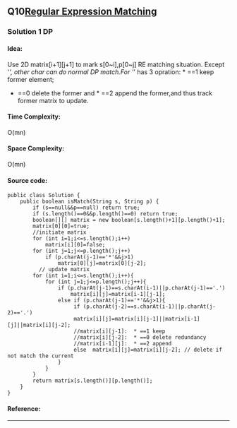## Q10[Regular Expression Matching](https://leetcode.com/problems/regular-expression-matching/) 

### Solution 1 DP
#### Idea:
Use 2D matrix[i+1][j+1] to mark s[0~i],p[0~j] RE matching situation.
Except '*', other char can do normal DP match.For '*' has 3 opration: * ==1 keep former element;
 * ==0 delete the former and * ==2 append the former,and thus track former matrix to update.
#### Time Complexity: 
O(mn)
#### Space Complexity:
O(mn)
#### Source code:
```
public class Solution {
    public boolean isMatch(String s, String p) {
        if (s==null&&p==null) return true;
        if (s.length()==0&&p.length()==0) return true;
        boolean[][] matrix = new boolean[s.length()+1][p.length()+1];
        matrix[0][0]=true;
        //initiate matrix
        for (int i=1;i<=s.length();i++)
            matrix[i][0]=false;
        for (int j=1;j<=p.length();j++)
            if (p.charAt(j-1)=='*'&&j>1)
                matrix[0][j]=matrix[0][j-2];
          // update matrix
        for (int i=1;i<=s.length();i++){
            for (int j=1;j<=p.length();j++){
                if (p.charAt(j-1)==s.charAt(i-1)||p.charAt(j-1)=='.')
                    matrix[i][j]=matrix[i-1][j-1];
                else if (p.charAt(j-1)=='*'&&j>1){                   
                     if (p.charAt(j-2)==s.charAt(i-1)||p.charAt(j-2)=='.')
                     matrix[i][j]=matrix[i][j-1]||matrix[i-1][j]||matrix[i][j-2];
                     //matrix[i][j-1]:  * ==1 keep
                     //matrix[i][j-2]:  * ==0 delete redundancy
                     //matrix[i-1][j]:  * ==2 append
                     else  matrix[i][j]=matrix[i][j-2]; // delete if not match the current
                }
            }
        }
        return matrix[s.length()][p.length()];
    }
}
```
#### Reference:

---

